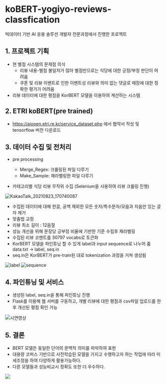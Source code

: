 # koBERT-yogiyo-reviews-classfication

빅데이터 기반 AI 응용 솔루션 개발자 전문과정에서 진행한 프로젝트

## 1. 프로젝트 기획
 - 현 별점 시스템의 문제점 의식
    - 리뷰 내용-별점 불일치가 많아 별점만으로는 식당에 대한 긍정/부정 판단이 어려움
    - 쿠폰 및 리뷰 이벤트로 인한 이벤트성 리뷰와 의미 없는 댓글로 매장에 대한 정확한 평가가 어려움
 - 리뷰 데이터에 대한 평점을 KorBERT 모델을 이용하여 계산하는 시스템
 
## 2. ETRI koBERT(pre trained)
 - https://aiopen.etri.re.kr/service_dataset.php 에서 협약서 작성 및 tensorflow 버전 다운로드

## 3. 데이터 수집 및 전처리
 - pre processing
   - Merge_Regex: 크롤링된 파일 다루기
   - Make_Sample: 재라벨링한 파일 다루기

 - 카테고리별 식당 리뷰 무작위 수집 (Selenium을 사용하여 리뷰 크롤링 진행)
 
![KakaoTalk_20210823_170740087](https://user-images.githubusercontent.com/8359931/130415887-f93f4949-19bf-43df-b39b-e86277d07ebe.gif)
 
 - 수집된 데이터에 대해 한글, 공백 제외한 모든 숫자/특수문자/모음과 자음만 있는 글자 제거
 - 맞춤법 교정
 - 리뷰 최소 길이 : 12음절
 - 성능 개선을 위해 문장당 긍부정 비율에 기반한 기준 수립후 재라벨링
 - 수집된 리뷰 코멘트를 30797 vocabs로 토큰화
 - KorBERT 모델을 파인튜닝 할 수 있게 label과 input sequence로 나누어 줌 data.txt -> label, seq.in
 - seq.in은 KorBERT가 pre-train된 대로 tokenization 과정을 거쳐 생성됨
   
 ![label](https://user-images.githubusercontent.com/8359931/130418608-57c32632-98ba-4119-a9de-e7ad8379d231.PNG)
 ![sequence](https://user-images.githubusercontent.com/8359931/130418620-d5982006-9965-403f-b732-7b9a51d65604.PNG)
  
 ## 4. 파인튜닝 및 서비스
  - 생성된 label, seq.in을 통해 파인튜닝 진행
  - Flask를 이용해 웹 서버를 구동하고, 개별 리뷰에 대한 평점과
    csv파일 업로드를 한 후 개선된 평점 확인 가능
  
 ![시연영상](https://user-images.githubusercontent.com/8359931/130537602-b3cba16c-9a00-4b8c-b3c5-a003447d8676.gif)

 ## 5. 결론
  - BERT 모델은 동일한 단어의 문맥적 의미를 파악하여 표현
  - 대용량 코퍼스 기반으로 사전학습된 모델을 가지고 수행하고자 하는 작업에 따라
    미세조정을 하여 다양하게 활용가능하다.
  - 다른 모델들과 성능비교시 정확도 또한 더 우수하다.
  
   ![](https://i.imgur.com/gYlPKr7.png)
  


